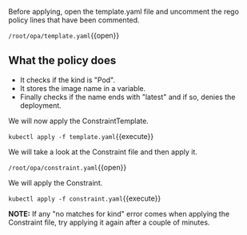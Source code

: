 Before applying, open the template.yaml file and uncomment the rego policy lines that have been commented.

`/root/opa/template.yaml`{{open}}

## What the policy does
- It checks if the kind is "Pod".
- It stores the image name in a variable.
- Finally checks if the name ends with "latest" and if so, denies the deployment.

We will now apply the ConstraintTemplate.

`kubectl apply -f template.yaml`{{execute}}

We will take a look at the Constraint file and then apply it.

`/root/opa/constraint.yaml`{{open}}

We will apply the Constraint.

`kubectl apply -f constraint.yaml`{{execute}}

**NOTE:** If any "no matches for kind" error comes when applying the Constraint file, try applying it again after a couple of minutes.
